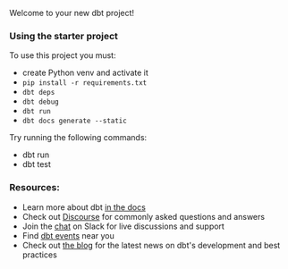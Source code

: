 Welcome to your new dbt project!

### Using the starter project

To use this project you must:
- create Python venv and activate it
- ```pip install -r requirements.txt```
- ```dbt deps```
- ```dbt debug```
- ```dbt run```
- ```dbt docs generate --static```

Try running the following commands:
- dbt run
- dbt test


### Resources:
- Learn more about dbt [in the docs](https://docs.getdbt.com/docs/introduction)
- Check out [Discourse](https://discourse.getdbt.com/) for commonly asked questions and answers
- Join the [chat](https://community.getdbt.com/) on Slack for live discussions and support
- Find [dbt events](https://events.getdbt.com) near you
- Check out [the blog](https://blog.getdbt.com/) for the latest news on dbt's development and best practices
